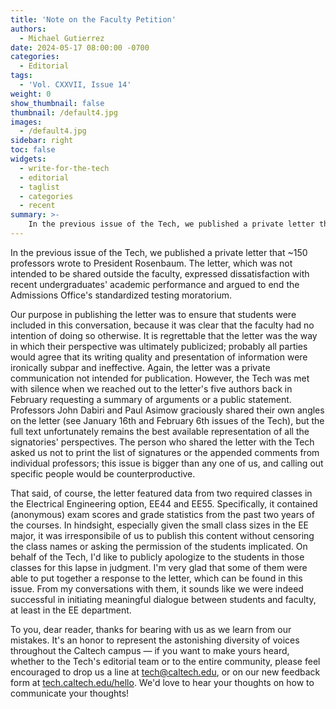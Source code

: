 ```yaml
---
title: 'Note on the Faculty Petition'
authors:
  - Michael Gutierrez
date: 2024-05-17 08:00:00 -0700
categories:
  - Editorial
tags:
  - 'Vol. CXXVII, Issue 14'
weight: 0
show_thumbnail: false
thumbnail: /default4.jpg
images:
  - /default4.jpg
sidebar: right
toc: false
widgets:
  - write-for-the-tech
  - editorial
  - taglist
  - categories
  - recent
summary: >-
    In the previous issue of the Tech, we published a private letter that ~150 professors wrote to President Rosenbaum...
---
```


In the previous issue of the Tech, we published a private letter that ~150 professors wrote to President Rosenbaum. The letter, which was not intended to be shared outside the faculty, expressed dissatisfaction with recent undergraduates' academic performance and argued to end the Admissions Office's standardized testing moratorium.

Our purpose in publishing the letter was to ensure that students were included in this conversation, because it was clear that the faculty had no intention of doing so otherwise. It is regrettable that the letter was the way in which their perspective was ultimately publicized; probably all parties would agree that its writing quality and presentation of information were ironically subpar and ineffective. Again, the letter was a private communication not intended for publication. However, the Tech was met with silence when we reached out to the letter's five authors back in February requesting a summary of arguments or a public statement. Professors John Dabiri and Paul Asimow graciously shared their own angles on the letter (see January 16th and February 6th issues of the Tech), but the full text unfortunately remains the best available representation of all the signatories' perspectives. The person who shared the letter with the Tech asked us not to print the list of signatures or the appended comments from individual professors; this issue is bigger than any one of us, and calling out specific people would be counterproductive.

That said, of course, the letter featured data from two required classes in the Electrical Engineering option, EE44 and EE55. Specifically, it contained (anonymous) exam scores and grade statistics from the past two years of the courses. In hindsight, especially given the small class sizes in the EE major, it was irresponsibile of us to publish this content without censoring the class names or asking the permission of the students implicated. On behalf of the Tech, I'd like to publicly apologize to the students in those classes for this lapse in judgment. I'm very glad that some of them were able to put together a response to the letter, which can be found in this issue. From my conversations with them, it sounds like we were indeed successful in initiating meaningful dialogue between students and faculty, at least in the EE department.

To you, dear reader, thanks for bearing with us as we learn from our mistakes. It's an honor to represent the astonishing diversity of voices throughout the Caltech campus — if you want to make yours heard, whether to the Tech's editorial team or to the entire community, please feel encouraged to drop us a line at tech@caltech.edu, or on our new feedback form at [tech.caltech.edu/hello](https://tech.caltech.edu/hello). We'd love to hear your thoughts on how to communicate your thoughts!